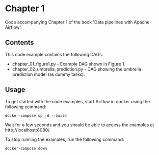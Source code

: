 # Chapter 1

Code accompanying Chapter 1 of the book 'Data pipelines with Apache Airflow'.

## Contents

This code example contains the following DAGs:

- chapter_01_figure1.py - Example DAG shown in Figure 1.
- chapter_02_umbrella_prediction.py - DAG showing the umbrella prediction model (as dummy tasks).

## Usage

To get started with the code examples, start Airflow in docker using the following command:

    docker-compose up -d --build

Wait for a few seconds and you should be able to access the examples at http://localhost:8080/.

To stop running the examples, run the following command:

    docker-compose down
